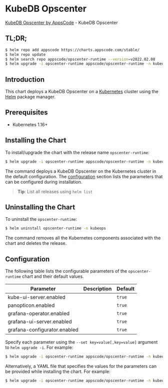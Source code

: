 # KubeDB Opscenter

[KubeDB Opscenter by AppsCode](https://github.com/kubedb) - KubeDB Opscenter

## TL;DR;

```bash
$ helm repo add appscode https://charts.appscode.com/stable/
$ helm repo update
$ helm search repo appscode/opscenter-runtime --version=v2022.02.08
$ helm upgrade -i opscenter-runtime appscode/opscenter-runtime -n kubeops --create-namespace --version=v2022.02.08
```

## Introduction

This chart deploys a KubeDB Opscenter on a [Kubernetes](http://kubernetes.io) cluster using the [Helm](https://helm.sh) package manager.

## Prerequisites

- Kubernetes 1.16+

## Installing the Chart

To install/upgrade the chart with the release name `opscenter-runtime`:

```bash
$ helm upgrade -i opscenter-runtime appscode/opscenter-runtime -n kubeops --create-namespace --version=v2022.02.08
```

The command deploys a KubeDB Opscenter on the Kubernetes cluster in the default configuration. The [configuration](#configuration) section lists the parameters that can be configured during installation.

> **Tip**: List all releases using `helm list`

## Uninstalling the Chart

To uninstall the `opscenter-runtime`:

```bash
$ helm uninstall opscenter-runtime -n kubeops
```

The command removes all the Kubernetes components associated with the chart and deletes the release.

## Configuration

The following table lists the configurable parameters of the `opscenter-runtime` chart and their default values.

|          Parameter           | Description |      Default      |
|------------------------------|-------------|-------------------|
| kube-ui-server.enabled       |             | <code>true</code> |
| panopticon.enabled           |             | <code>true</code> |
| grafana-operator.enabled     |             | <code>true</code> |
| grafana-ui-server.enabled    |             | <code>true</code> |
| grafana-configurator.enabled |             | <code>true</code> |


Specify each parameter using the `--set key=value[,key=value]` argument to `helm upgrade -i`. For example:

```bash
$ helm upgrade -i opscenter-runtime appscode/opscenter-runtime -n kubeops --create-namespace --version=v2022.02.08 --set -- generate from values file --
```

Alternatively, a YAML file that specifies the values for the parameters can be provided while
installing the chart. For example:

```bash
$ helm upgrade -i opscenter-runtime appscode/opscenter-runtime -n kubeops --create-namespace --version=v2022.02.08 --values values.yaml
```
